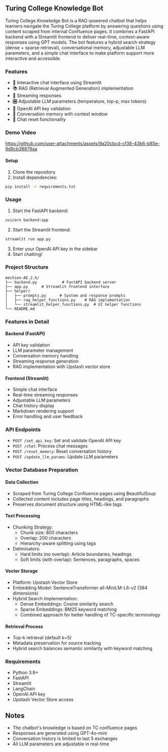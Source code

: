 ## Turing College Knowledge Bot

Turing College Knowledge Bot is a RAG-powered chatbot that helps learners navigate the Turing College platform by answering questions using content scraped from internal Confluence pages. It combines a FastAPI backend with a Streamlit frontend to deliver real-time, context-aware responses using GPT models. The bot features a hybrid search strategy (dense + sparse retrieval), conversational memory, adjustable LLM parameters, and a simple chat interface to make platform support more interactive and accessible.

### Features

- 🤖 Interactive chat interface using Streamlit
- 📚 RAG (Retrieval Augmented Generation) implementation
- 🔄 Streaming responses
- 🎛️ Adjustable LLM parameters (temperature, top-p, max tokens)
- 🔑 OpenAI API key validation
- 💾 Conversation memory with context window
- 🔄 Chat reset functionality

### Demo Video



https://github.com/user-attachments/assets/9a20cbcd-cf38-43b6-b85e-9d9cb38879aa




#### Setup

1. Clone the repository
2. Install dependencies:

```bash
pip install -r requirements.txt
```

### Usage

1. Start the FastAPI backend:

```bash
uvicorn backend:app
```

2. Start the Streamlit frontend:

```bash
streamlit run app.py
```

3. Enter your OpenAI API key in the sidebar
4. Start chatting!

### Project Structure

```
mechien-AE.2.5/
├── backend.py           # FastAPI backend server
├── app.py      # Streamlit frontend interface
├── helper/
│   ├── prompts.py      # System and response prompts
│   ├── rag_helper_functions.py    # RAG implementation
│   └── streamlit_helper_functions.py  # UI helper functions
└── README.md
```

### Features in Detail

#### Backend (FastAPI)

- API key validation
- LLM parameter management
- Conversation memory handling
- Streaming response generation
- RAG implementation with Upstash vector store

#### Frontend (Streamlit)

- Simple chat interface
- Real-time streaming responses
- Adjustable LLM parameters
- Chat history display
- Markdown rendering support
- Error handling and user feedback

### API Endpoints

- `POST /set_api_key`: Set and validate OpenAI API key
- `POST /chat`: Process chat messages
- `POST /reset_memory`: Reset conversation history
- `POST /update_llm_params`: Update LLM parameters

### Vector Database Preparation

#### Data Collection

- Scraped from Turing College Confluence pages using BeautifulSoup
- Collected content includes page titles, headings, and paragraphs
- Preserves document structure using HTML-like tags

#### Text Processing

- Chunking Strategy:
  - Chunk size: 800 characters
  - Overlap: 200 characters
  - Hierarchy-aware splitting using tags
- Deliminators:
  - Hard limits (no overlap): Article boundaries, headings
  - Soft limits (with overlap): Sentences, paragraphs, spaces

#### Vector Storage

- Platform: Upstash Vector Store
- Embedding Model: SentenceTransformer all-MiniLM-L6-v2 (384 dimensions)
- Hybrid Search Implementation:
  - Dense Embeddings: Cosine similarity search
  - Sparse Embeddings: BM25 keyword matching
  - Combined approach for better handling of TC-specific terminology

#### Retrieval Process

- Top-k retrieval (default k=5)
- Metadata preservation for source tracking
- Hybrid search balances semantic similarity with keyword matching

### Requirements

- Python 3.8+
- FastAPI
- Streamlit
- LangChain
- OpenAI API key
- Upstash Vector Store access

## Notes

- The chatbot's knowledge is based on TC confluence pages
- Responses are generated using GPT-4o-mini
- Conversation history is limited to last 5 exchanges
- All LLM parameters are adjustable in real-time
